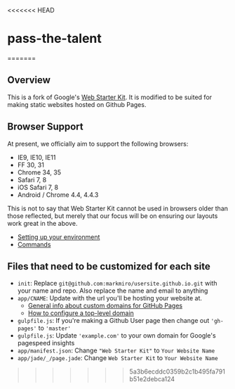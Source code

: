<<<<<<< HEAD
# pass-the-talent
=======
## Overview

This is a fork of Google's [Web Starter Kit](https://developers.google.com/web/starter-kit). It is modified to be suited for making static websites hosted on Github Pages.

## Browser Support

At present, we officially aim to support the following browsers:

* IE9, IE10, IE11
* FF 30, 31
* Chrome 34, 35
* Safari 7, 8
* iOS Safari 7, 8
* Android / Chrome 4.4, 4.4.3

This is not to say that Web Starter Kit cannot be used in browsers older than those reflected, but merely that our focus will be on ensuring our layouts work great in the above.

* [Setting up your environment](docs/install.md)
* [Commands](docs/commands.md)

## Files that need to be customized for each site

* `init`: Replace `git@github.com:markmiro/usersite.github.io.git` with your name and repo. Also replace the name and email to anything
* `app/CNAME`: Update with the url you'll be hosting your website at.
  - [General info about custom domains for GitHub Pages](https://help.github.com/articles/setting-up-a-custom-domain-with-github-pages/)
  - [How to configure a top-level domain](https://help.github.com/articles/tips-for-configuring-an-a-record-with-your-dns-provider/)
* `gulpfile.js`: If you're making a Github User page then change out `'gh-pages'` to `'master'`
* `gulpfile.js`: Update `'example.com'` to your own domain for Google's pagespeed insights
* `app/manifest.json`: Change `"Web Starter Kit"` to `Your Website Name`
* `app/jade/_/page.jade`: Change `Web Starter Kit` to `Your Website Name`
>>>>>>> 5a3b6ecddc0359b2c1b495fa791b51e2debca124
